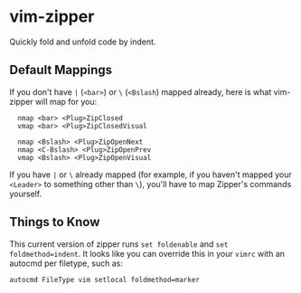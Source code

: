 # vim-zipper

Quickly fold and unfold code by indent. 

## Default Mappings 

If you don't have `|` (`<bar>`) or `\` (`<Bslash`) mapped already, here is what vim-zipper will map for you: 

```
  nmap <bar> <Plug>ZipClosed
  vmap <bar> <Plug>ZipClosedVisual

  nmap <Bslash> <Plug>ZipOpenNext
  nmap <C-Bslash> <Plug>ZipOpenPrev
  vmap <Bslash> <Plug>ZipOpenVisual
```

If you have `|` or `\` already mapped (for example, if you haven't mapped your `<Leader>` to something other than `\`), you'll have to map Zipper's commands yourself. 

## Things to Know

This current version of zipper runs `set foldenable` and `set foldmethod=indent`. It looks like you can override this in your `vimrc` with an autocmd per filetype, such as: 


```
autocmd FileType vim setlocal foldmethod=marker
```
